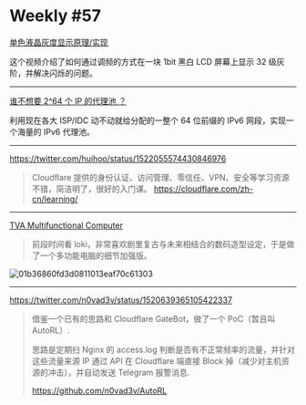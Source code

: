 # Weekly #57

[单色液晶灰度显示原理/实现](https://www.bilibili.com/video/BV1J3411M7ut)

这个视频介绍了如何通过调频的方式在一块 1bit 黑白 LCD 屏幕上显示 32 级灰阶，并解决闪烁的问题。

---

[谁不想要 2^64 个 IP 的代理池 ？](https://zu1k.com/posts/tutorials/http-proxy-ipv6-pool/)

利用现在各大 ISP/IDC 动不动就给分配的一整个 64 位前缀的 IPv6 网段，实现一个海量的 IPv6 代理池。

---

https://twitter.com/huihoo/status/1522055574430846976

> Cloudflare 提供的身份认证、访问管理、零信任、VPN、安全等学习资源不错，简洁明了，很好的入门课。
> https://cloudflare.com/zh-cn/learning/

---

[TVA Multifunctional Computer](https://www.zcool.com.cn/work/ZNTQxOTM3MzY=.html)

> 前段时间看 loki，非常喜欢剧里复古与未来相结合的数码造型设定，于是做了一个多功能电脑的细节加强版。

![01b36860fd3d0811013eaf70c61303](https://user-images.githubusercontent.com/8287771/167284618-ef015d9e-7915-4bc2-b4df-9920bc48230f.png)

---

https://twitter.com/n0vad3v/status/1520639365105422337

> 借鉴一个已有的思路和 Cloudflare GateBot，做了一个 PoC（暂且叫 AutoRL）.
>
> 思路是定期扫 Nginx 的 access.log 判断是否有不正常频率的流量，并针对这些流量来源 IP 通过 API 在 Cloudflare 端直接 Block 掉（减少对主机资源的冲击），并自动发送 Telegram 报警消息.
>
> https://github.com/n0vad3v/AutoRL
